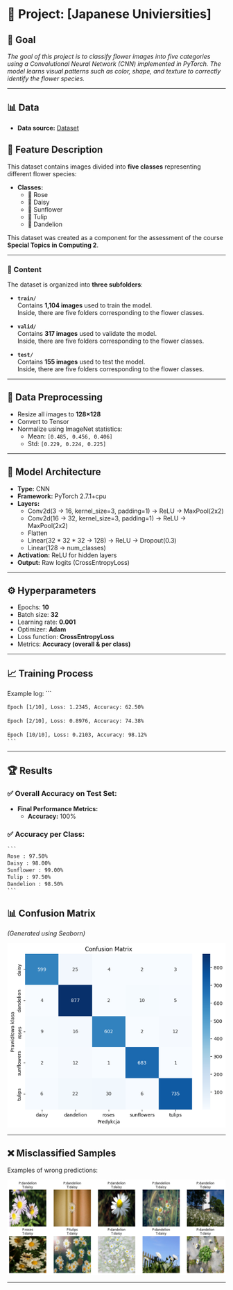 # 📌 Project: [Japanese Univiersities]

## 🎯 Goal
*The goal of this project is to classify flower images into five categories using a Convolutional Neural Network (CNN) implemented in PyTorch. The model learns visual patterns such as color, shape, and texture to correctly identify the flower species.*

---

## 📊 Data
- **Data source:** [Dataset](https://www.kaggle.com/datasets/valeriaribeiro/flowers-dataset)  

## 📄 Feature Description

This dataset contains images divided into **five classes** representing different flower species:

- **Classes:**
  - 🌹 Rose
  - 🌼 Daisy
  - 🌻 Sunflower
  - 🌷 Tulip
  - 🌾 Dandelion

This dataset was created as a component for the assessment of the course **Special Topics in Computing 2**.

---

### 📂 Content

The dataset is organized into **three subfolders**:

- **`train/`**  
  Contains **1,104 images** used to train the model.  
  Inside, there are five folders corresponding to the flower classes.

- **`valid/`**  
  Contains **317 images** used to validate the model.  
  Inside, there are five folders corresponding to the flower classes.

- **`test/`**  
  Contains **155 images** used to test the model.  
  Inside, there are five folders corresponding to the flower classes.

---

## 🔄 Data Preprocessing
- Resize all images to **128×128**
- Convert to Tensor
- Normalize using ImageNet statistics:
  - Mean: `[0.485, 0.456, 0.406]`
  - Std: `[0.229, 0.224, 0.225]`

---

## 🧠 Model Architecture
- **Type:** CNN
- **Framework:** PyTorch 2.7.1+cpu
- **Layers:**
  - Conv2d(3 → 16, kernel_size=3, padding=1) → ReLU → MaxPool(2x2)
  - Conv2d(16 → 32, kernel_size=3, padding=1) → ReLU → MaxPool(2x2)
  - Flatten
  - Linear(32 * 32 * 32 → 128) → ReLU → Dropout(0.3)
  - Linear(128 → num_classes)
- **Activation:** ReLU for hidden layers
- **Output:** Raw logits (CrossEntropyLoss)

---

## ⚙️ Hyperparameters
- Epochs: **10**
- Batch size: **32**
- Learning rate: **0.001**
- Optimizer: **Adam**
- Loss function: **CrossEntropyLoss**
- Metrics: **Accuracy (overall & per class)**

---

## 📈 Training Process
Example log:
    ```
    
    Epoch [1/10], Loss: 1.2345, Accuracy: 62.50%
    
    Epoch [2/10], Loss: 0.8976, Accuracy: 74.38%
    
    Epoch [10/10], Loss: 0.2103, Accuracy: 98.12%
    ```
---

## 🏆 Results
### ✅ Overall Accuracy on Test Set:
- **Final Performance Metrics:**
    - **Accuracy:** 100%

### ✅ Accuracy per Class:
    ```
    Rose : 97.50%
    Daisy : 98.00%
    Sunflower : 99.00%
    Tulip : 97.50%
    Dandelion : 98.50%
    ```


## 📊 Confusion Matrix
*(Generated using Seaborn)*

![Confusion Matrix](image.png)

---


## ❌ Misclassified Samples
Examples of wrong predictions:

![alt text](image-1.png)

---
